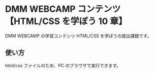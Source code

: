 # DMM WEBCAMP コンテンツ　【HTML/CSS を学ぼう 10 章】

DMM WEBCAMP の学習コンテンツ HTML/CSS を学ぼうの提出課題です。

## 使い方

html/css ファイルのため、PC のブラウザで実行できます。

